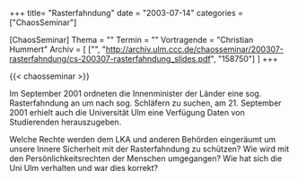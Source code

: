 +++
title= "Rasterfahndung"
date = "2003-07-14"
categories = ["ChaosSeminar"]

[ChaosSeminar]
Thema = ""
Termin = ""
Vortragende = "Christian Hummert"
Archiv = [
	["", "http://archiv.ulm.ccc.de/chaosseminar/200307-rasterfahndung/cs-200307-rasterfahndung_slides.pdf", "158750"]
	]
+++

{{< chaosseminar >}}

Im September 2001 ordneten die Innenminister der Länder eine sog. Rasterfahndung an um nach sog. Schläfern zu suchen, am 21. September 2001 erhielt auch die Universität Ulm eine Verfügung Daten von Studierenden herauszugeben.

Welche Rechte werden dem LKA und anderen Behörden eingeräumt um unsere Innere Sicherheit mit der Rasterfahndung zu schützen? Wie wird mit den Persönlichkeitsrechten der Menschen umgegangen? Wie hat sich die Uni Ulm verhalten und war dies korrekt?
